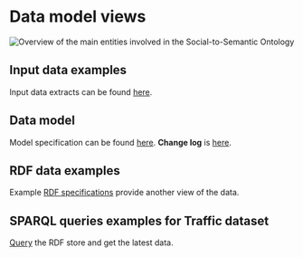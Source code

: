 # Data model views
![Overview of the main entities involved in the Social-to-Semantic Ontology](https://www.dropbox.com/s/a2028ccy5qx31tg/social2semantic.png?dl=1)

## Input data examples
Input data extracts can be found [here](https://github.com/YourDataStories/ontology/blob/master/SocialToSemantic/Input%20Data%20Examples.md).

## Data model
Model specification can be found [here](https://github.com/YourDataStories/ontology/blob/master/SocialToSemantic/social.owl).
**Change log** is [here](https://github.com/YourDataStories/ontology/blob/master/SocialToSemantic/CHANGELOG.md).

## RDF data examples
Example [RDF specifications](https://github.com/YourDataStories/ontology/blob/master/SocialToSemantic/RDF%20Data%20Example.md) provide another view of the data.
## SPARQL queries examples for Traffic dataset
[Query](https://github.com/YourDataStories/ontology/blob/master/SocialToSemantic/SPARQL%20Queries.md) the RDF store and get the latest data.


